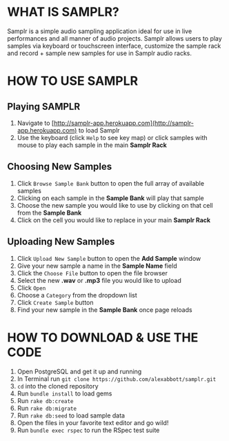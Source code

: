 # WHAT IS SAMPLR? #
Samplr is a simple audio sampling application ideal for use in live performances and all manner of audio projects. Samplr allows users to play samples via keyboard or touchscreen interface, customize the sample rack and record + sample new samples for use in Samplr audio racks.

# HOW TO USE SAMPLR #

## Playing SAMPLR ##
1. Navigate to [http://samplr-app.herokuapp.com](http://samplr-app.herokuapp.com) to load Samplr
2. Use the keyboard (click `Help` to see key map) or click samples with mouse to play each sample in the main **Samplr Rack**

## Choosing New Samples ##
1. Click `Browse Sample Bank` button to open the full array of available samples
2. Clicking on each sample in the **Sample Bank** will play that sample
3. Choose the new sample you would like to use by clicking on that cell from the **Sample Bank**
4. Click on the cell you would like to replace in your main **Samplr Rack**

## Uploading New Samples ##
1. Click `Upload New Sample` button to open the **Add Sample** window
2. Give your new sample a name in the **Sample Name** field
3. Click the `Choose File` button to open the file browser
4. Select the new **.wav** or **.mp3** file you would like to upload
5. Click `Open`
6. Choose a `Category` from the dropdown list
7. Click `Create Sample` button
8. Find your new sample in the **Sample Bank** once page reloads

# HOW TO DOWNLOAD & USE THE CODE #
1. Open PostgreSQL and get it up and running
2. In Terminal run `git clone https://github.com/alexabbott/samplr.git`
3. `cd` into the cloned repository
4. Run `bundle install` to load gems
5. Run `rake db:create`
6. Run `rake db:migrate`
7. Run `rake db:seed` to load sample data
8. Open the files in your favorite text editor and go wild!
9. Run `bundle exec rspec` to run the RSpec test suite
